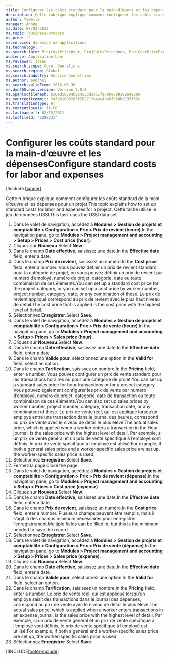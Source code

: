 ```yaml
---
title: Configurer les coûts standard pour la main-d’œuvre et les dépenses
description: Cette rubrique explique comment configurer les coûts standard de la main-d’œuvre et les dépenses pour un projet.
author: Yowelle
manager: AnnBe
ms.date: 08/02/2019
ms.topic: business-process
ms.prod: ''
ms.service: dynamics-ax-applications
ms.technology: ''
ms.search.form: ProjCostPriceHour, ProjSalesPriceHour, ProjCostPriceExpense, ProjSalesPriceCost
audience: Application User
ms.reviewer: josaw
ms.search.scope: Core, Operations
ms.search.region: Global
ms.search.industry: Service industries
ms.author: andchoi
ms.search.validFrom: 2016-06-30
ms.dyn365.ops.version: Version 7.0.0
ms.openlocfilehash: b16ed50584b2b4535d1c61fe7069708182a4820e
ms.sourcegitcommit: fa32b1893286f20271fa4ec4be8fc68bd135f53c
ms.translationtype: HT
ms.contentlocale: fr-FR
ms.lasthandoff: 02/15/2021
ms.locfileid: "5288331"
---
```

# <a name="configure-standard-costs-for-labor-and-expenses"></a><span data-ttu-id="6d8f0-103">Configurer les coûts standard pour la main-d’œuvre et les dépenses</span><span class="sxs-lookup"><span data-stu-id="6d8f0-103">Configure standard costs for labor and expenses</span></span>

[!include [banner](../../includes/banner.md)]

<span data-ttu-id="6d8f0-104">Cette rubrique explique comment configurer les coûts standard de la main-d’œuvre et les dépenses pour un projet.</span><span class="sxs-lookup"><span data-stu-id="6d8f0-104">This topic explains how to set up standard costs for labor and expenses for a project.</span></span> <span data-ttu-id="6d8f0-105">Cette tâche utilise le jeu de données USSI.</span><span class="sxs-lookup"><span data-stu-id="6d8f0-105">This task uses the USSI data set.</span></span>

1. <span data-ttu-id="6d8f0-106">Dans le volet de navigation, accédez à **Modules > Gestion de projets et comptabilité > Configuration > Prix > Prix de revient (heure)**.</span><span class="sxs-lookup"><span data-stu-id="6d8f0-106">In the navigation pane, go to **Modules > Project management and accounting > Setup > Prices > Cost price (hour)**.</span></span>
2. <span data-ttu-id="6d8f0-107">Cliquez sur **Nouveau**.</span><span class="sxs-lookup"><span data-stu-id="6d8f0-107">Select **New**.</span></span>
3. <span data-ttu-id="6d8f0-108">Dans le champ **Date effective**, saisissez une date.</span><span class="sxs-lookup"><span data-stu-id="6d8f0-108">In the **Effective date** field, enter a date.</span></span>
4. <span data-ttu-id="6d8f0-109">Dans le champ **Prix de revient**, saisissez un numéro.</span><span class="sxs-lookup"><span data-stu-id="6d8f0-109">In the **Cost price** field, enter a number.</span></span> <span data-ttu-id="6d8f0-110">Vous pouvez définir un prix de revient standard pour la catégorie de projet, ou vous pouvez définir un prix de revient par numéro d’employé, numéro de projet, catégorie, date ou toute combinaison de ces éléments.</span><span class="sxs-lookup"><span data-stu-id="6d8f0-110">You can set up a standard cost price for the project category, or you can set up a cost price by worker number, project number, category, date, or any combination of these.</span></span> <span data-ttu-id="6d8f0-111">Le prix de revient appliqué correspond au prix de revient avec le plus haut niveau de détail.</span><span class="sxs-lookup"><span data-stu-id="6d8f0-111">The cost price that is applied is the cost price with the highest level of detail.</span></span>  
5. <span data-ttu-id="6d8f0-112">Sélectionnez **Enregistrer**.</span><span class="sxs-lookup"><span data-stu-id="6d8f0-112">Select **Save**.</span></span>
6. <span data-ttu-id="6d8f0-113">Dans le volet de navigation, accédez à **Modules > Gestion de projets et comptabilité > Configuration > Prix > Prix de vente (heure)**.</span><span class="sxs-lookup"><span data-stu-id="6d8f0-113">In the navigation pane, go to **Modules > Project management and accounting > Setup > Prices > Sales price (hour)**.</span></span>
7. <span data-ttu-id="6d8f0-114">Cliquez sur **Nouveau**.</span><span class="sxs-lookup"><span data-stu-id="6d8f0-114">Select **New**.</span></span>
8. <span data-ttu-id="6d8f0-115">Dans le champ **Date effective**, saisissez une date.</span><span class="sxs-lookup"><span data-stu-id="6d8f0-115">In the **Effective date** field, enter a date.</span></span>
9. <span data-ttu-id="6d8f0-116">Dans le champ **Valide pour**, sélectionnez une option.</span><span class="sxs-lookup"><span data-stu-id="6d8f0-116">In the **Valid for** field, select an option.</span></span>
10. <span data-ttu-id="6d8f0-117">Dans le champ **Tarification**, saisissez un nombre.</span><span class="sxs-lookup"><span data-stu-id="6d8f0-117">In the **Pricing** field, enter a number.</span></span> <span data-ttu-id="6d8f0-118">Vous pouvez configurer un prix de vente standard pour les transactions horaires ou pour une catégorie de projet.</span><span class="sxs-lookup"><span data-stu-id="6d8f0-118">You can set up a standard sales price for hour transactions or for a project category.</span></span> <span data-ttu-id="6d8f0-119">Vous pouvez également configurer les prix de vente par numéro d’employé, numéro de projet, catégorie, date de transaction ou toute combinaison de ces éléments.</span><span class="sxs-lookup"><span data-stu-id="6d8f0-119">You can also set up sales prices by worker number, project number, category, transaction date, or any combination of these.</span></span> <span data-ttu-id="6d8f0-120">Le prix de vente réel, qui est appliqué lorsqu’un employé entre une transaction dans le journal des heures, correspond au prix de vente avec le niveau de détail le plus élevé.</span><span class="sxs-lookup"><span data-stu-id="6d8f0-120">The actual sales price, which is applied when a worker enters a transaction in the Hour journal, is the sales price with the highest level of detail.</span></span> <span data-ttu-id="6d8f0-121">Par exemple, si un prix de vente général et un prix de vente spécifique à l’employé sont définis, le prix de vente spécifique à l’employé est utilisé.</span><span class="sxs-lookup"><span data-stu-id="6d8f0-121">For example, if both a general sales price and a worker-specific sales price are set up, the worker-specific sales price is used.</span></span>  
11. <span data-ttu-id="6d8f0-122">Sélectionnez **Enregistrer**.</span><span class="sxs-lookup"><span data-stu-id="6d8f0-122">Select **Save**.</span></span>
12. <span data-ttu-id="6d8f0-123">Fermez la page.</span><span class="sxs-lookup"><span data-stu-id="6d8f0-123">Close the page.</span></span>
13. <span data-ttu-id="6d8f0-124">Dans le volet de navigation, accédez à **Modules > Gestion de projets et comptabilité > Configuration > Prix > Prix de revient (dépense)**.</span><span class="sxs-lookup"><span data-stu-id="6d8f0-124">In the navigation pane, go to **Modules > Project management and accounting > Setup > Prices > Cost price (expense)**.</span></span>
14. <span data-ttu-id="6d8f0-125">Cliquez sur **Nouveau**.</span><span class="sxs-lookup"><span data-stu-id="6d8f0-125">Select **New**.</span></span>
15. <span data-ttu-id="6d8f0-126">Dans le champ **Date effective**, saisissez une date.</span><span class="sxs-lookup"><span data-stu-id="6d8f0-126">In the **Effective date** field, enter a date.</span></span>
16. <span data-ttu-id="6d8f0-127">Dans le champ **Prix de revient**, saisissez un numéro.</span><span class="sxs-lookup"><span data-stu-id="6d8f0-127">In the **Cost price** field, enter a number.</span></span> <span data-ttu-id="6d8f0-128">Plusieurs champs peuvent être remplis, mais il s’agit là des champs minimum nécessaires pour enregistrer l’enregistrement.</span><span class="sxs-lookup"><span data-stu-id="6d8f0-128">Multiple fields can be filled in, but this is the minimum needed to save the record.</span></span>  
17. <span data-ttu-id="6d8f0-129">Sélectionnez **Enregistrer**.</span><span class="sxs-lookup"><span data-stu-id="6d8f0-129">Select **Save**.</span></span>
18. <span data-ttu-id="6d8f0-130">Dans le volet de navigation, accédez à **Modules > Gestion de projets et comptabilité > Configuration > Prix > Prix de vente (dépense)**.</span><span class="sxs-lookup"><span data-stu-id="6d8f0-130">In the navigation pane, go to **Modules > Project management and accounting > Setup > Prices > Sales price (expense)**.</span></span>
19. <span data-ttu-id="6d8f0-131">Cliquez sur **Nouveau**.</span><span class="sxs-lookup"><span data-stu-id="6d8f0-131">Select **New**.</span></span>
20. <span data-ttu-id="6d8f0-132">Dans le champ **Date effective**, saisissez une date.</span><span class="sxs-lookup"><span data-stu-id="6d8f0-132">In the **Effective date** field, enter a date.</span></span>
21. <span data-ttu-id="6d8f0-133">Dans le champ **Valide pour**, sélectionnez une option.</span><span class="sxs-lookup"><span data-stu-id="6d8f0-133">In the **Valid for** field, select an option.</span></span>
22. <span data-ttu-id="6d8f0-134">Dans le champ **Tarification**, saisissez un nombre.</span><span class="sxs-lookup"><span data-stu-id="6d8f0-134">In the **Pricing** field, enter a number.</span></span> <span data-ttu-id="6d8f0-135">Le prix de vente réel, qui est appliqué lorsqu’un employé saisit des transactions dans le journal des dépenses, correspond au prix de vente avec le niveau de détail le plus élevé.</span><span class="sxs-lookup"><span data-stu-id="6d8f0-135">The actual sales price, which is applied when a worker enters transactions in an expense journal, is the sales price with the highest level of detail.</span></span> <span data-ttu-id="6d8f0-136">Par exemple, si un prix de vente général et un prix de vente spécifique à l’employé sont définis, le prix de vente spécifique à l’employé est utilisé.</span><span class="sxs-lookup"><span data-stu-id="6d8f0-136">For example, if both a general and a worker-specific sales price are set up, the worker-specific sales price is used.</span></span>  
23. <span data-ttu-id="6d8f0-137">Sélectionnez **Enregistrer**.</span><span class="sxs-lookup"><span data-stu-id="6d8f0-137">Select **Save**.</span></span>



[!INCLUDE[footer-include](../../includes/footer-banner.md)]